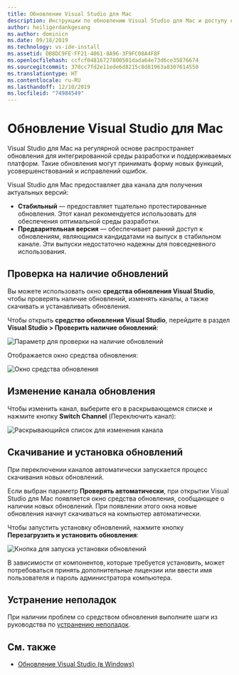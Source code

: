 ```yaml
---
title: Обновление Visual Studio для Mac
description: Инструкции по обновлению Visual Studio для Mac и доступу к выпускам предварительной версии.
author: heiligerdankgesang
ms.author: dominicn
ms.date: 09/18/2019
ms.technology: vs-ide-install
ms.assetid: DB8DC9FE-FF21-4061-8A96-3F9FC08A4F8F
ms.openlocfilehash: ccfcf04816727800501dada64e73d6ce35876674
ms.sourcegitcommit: 370cc7fd2e11ede6d8215c8d81963a8307614550
ms.translationtype: HT
ms.contentlocale: ru-RU
ms.lasthandoff: 12/10/2019
ms.locfileid: "74984549"
---
```

# <a name="update-visual-studio-for-mac"></a>Обновление Visual Studio для Mac

Visual Studio для Mac на регулярной основе распространяет обновления для интегрированной среды разработки и поддерживаемых платформ. Такие обновления могут принимать форму новых функций, усовершенствований и исправлений ошибок.

Visual Studio для Mac предоставляет два канала для получения актуальных версий:

* **Стабильный** — предоставляет тщательно протестированные обновления. Этот канал рекомендуется использовать для обеспечения оптимальной среды разработки.
* **Предварительная версия** — обеспечивает ранний доступ к обновлениям, являющимся кандидатами на выпуск в стабильном канале. Эти выпуски недостаточно надежны для повседневного использования.

## <a name="checking-for-updates"></a>Проверка на наличие обновлений

Вы можете использовать окно **средства обновления Visual Studio**, чтобы проверять наличие обновлений, изменять каналы, а также скачивать и устанавливать обновления.

Чтобы открыть **средство обновления Visual Studio**, перейдите в раздел **Visual Studio > Проверить наличие обновлений**:

![Параметр для проверки на наличие обновлений](media/update-image1.png)

Отображается окно средства обновления:

![Окно средства обновления](media/update-image2.png)

## <a name="changing-the-updater-channel"></a>Изменение канала обновления

Чтобы изменить канал, выберите его в раскрывающемся списке и нажмите кнопку **Switch Channel** (Переключить канал):

![Раскрывающийся список для изменения канала](media/update-image3.png)

## <a name="downloading-and-installing-updates"></a>Скачивание и установка обновлений

При переключении каналов автоматически запускается процесс скачивания новых обновлений.

Если выбран параметр **Проверять автоматически**, при открытии Visual Studio для Mac появляется окно средства обновления, сообщающее о наличии новых обновлений. При появлении этого окна новые обновления начнут скачиваться на компьютер автоматически.

Чтобы запустить установку обновлений, нажмите кнопку **Перезагрузить и установить обновления**:

![Кнопка для запуска установки обновлений](media/update-image4.png)

В зависимости от компонентов, которые требуется установить, может потребоваться принять дополнительные лицензии или ввести имя пользователя и пароль администратора компьютера.

## <a name="troubleshooting"></a>Устранение неполадок

При наличии проблем со средством обновления выполните шаги из руководства по [устранению неполадок](updater-troubleshooting.md).

## <a name="see-also"></a>См. также

- [Обновление Visual Studio (в Windows)](/visualstudio/install/update-visual-studio)
